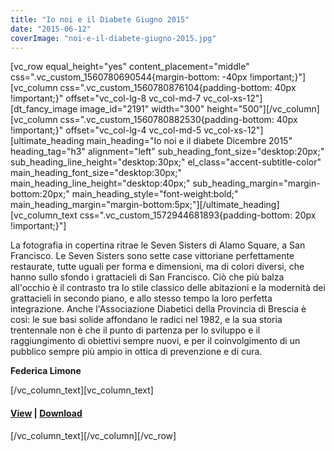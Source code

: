 ```yaml
---
title: "Io noi e il Diabete Giugno 2015"
date: "2015-06-12"
coverImage: "noi-e-il-diabete-giugno-2015.jpg"
---
```


\[vc\_row equal\_height="yes" content\_placement="middle" css=".vc\_custom\_1560780690544{margin-bottom: -40px !important;}"\]\[vc\_column css=".vc\_custom\_1560780876104{padding-bottom: 40px !important;}" offset="vc\_col-lg-8 vc\_col-md-7 vc\_col-xs-12"\]\[dt\_fancy\_image image\_id="2191" width="300" height="500"\]\[/vc\_column\]\[vc\_column css=".vc\_custom\_1560780882530{padding-bottom: 40px !important;}" offset="vc\_col-lg-4 vc\_col-md-5 vc\_col-xs-12"\]\[ultimate\_heading main\_heading="Io noi e il diabete Dicembre 2015" heading\_tag="h3" alignment="left" sub\_heading\_font\_size="desktop:20px;" sub\_heading\_line\_height="desktop:30px;" el\_class="accent-subtitle-color" main\_heading\_font\_size="desktop:30px;" main\_heading\_line\_height="desktop:40px;" sub\_heading\_margin="margin-bottom:20px;" main\_heading\_style="font-weight:bold;" main\_heading\_margin="margin-bottom:5px;"\]\[/ultimate\_heading\]\[vc\_column\_text css=".vc\_custom\_1572944681893{padding-bottom: 20px !important;}"\]

La fotografia in copertina ritrae le Seven Sisters di Alamo Square, a San Francisco. Le Seven Sisters sono sette case vittoriane perfettamente restaurate, tutte uguali per forma e dimensioni, ma di colori diversi, che hanno sullo sfondo i grattacieli di San Francisco. Ciò che più balza all'occhio è il contrasto tra lo stile classico delle abitazioni e la modernità dei grattacieli in secondo piano, e allo stesso tempo la loro perfetta integrazione. Anche l'Associazione Diabetici della Provincia di Brescia è così: le sue basi solide affondano le radici nel 1982, e la sua storia trentennale non è che il punto di partenza per lo sviluppo e il raggiungimento di obiettivi sempre nuovi, e per il coinvolgimento di un pubblico sempre più ampio in ottica di prevenzione e di cura.

**Federica Limone**

\[/vc\_column\_text\]\[vc\_column\_text\]

#### [View](http://198.211.122.197/diabetwp/wordpress/wp-content/uploads/2019/11/LA-VOCE-DEL-DIABETICO-maggio-2015_DARIO_Layout-1.pdf) | [Download](http://198.211.122.197/diabetwp/wordpress/wp-content/uploads/2019/11/LA-VOCE-DEL-DIABETICO-maggio-2015_DARIO_Layout-1.pdf)

\[/vc\_column\_text\]\[/vc\_column\]\[/vc\_row\]
